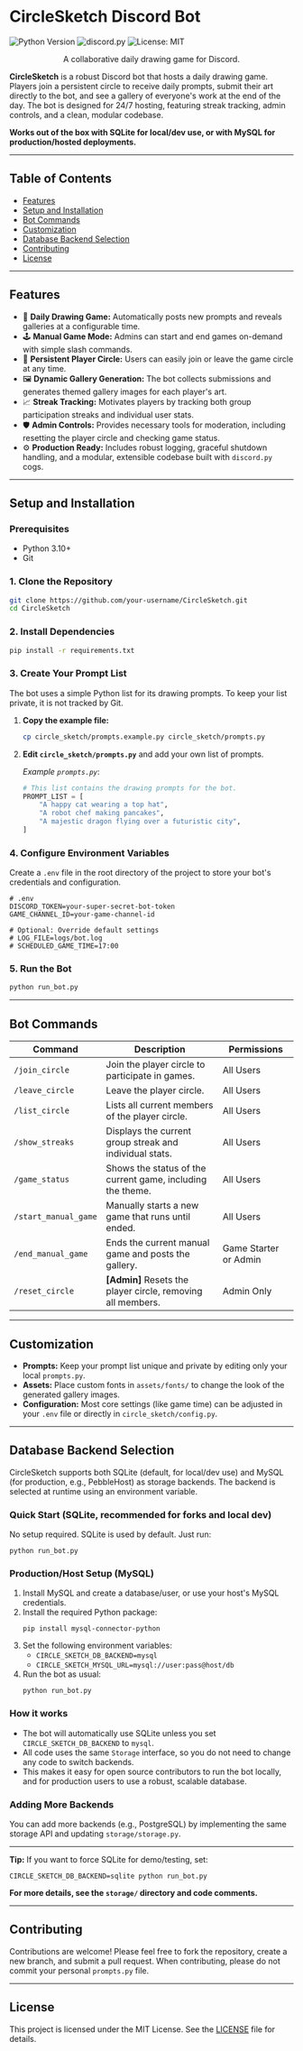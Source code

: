 # CircleSketch Discord Bot

![Python Version](https://img.shields.io/badge/python-3.10+-blue.svg)
![discord.py](https://img.shields.io/badge/discord.py-2.3.2-7289DA.svg)
![License: MIT](https://img.shields.io/badge/License-MIT-yellow.svg)

<p align="center">
  A collaborative daily drawing game for Discord.
</p>

**CircleSketch** is a robust Discord bot that hosts a daily drawing game. Players join a persistent circle to receive daily prompts, submit their art directly to the bot, and see a gallery of everyone's work at the end of the day. The bot is designed for 24/7 hosting, featuring streak tracking, admin controls, and a clean, modular codebase.

**Works out of the box with SQLite for local/dev use, or with MySQL for production/hosted deployments.**

-----

## Table of Contents

- [Features](#features)
- [Setup and Installation](#setup-and-installation)
- [Bot Commands](#bot-commands)
- [Customization](#customization)
- [Database Backend Selection](#database-backend-selection)
- [Contributing](#contributing)
- [License](#license)

-----

## Features

- 🎨 **Daily Drawing Game:** Automatically posts new prompts and reveals galleries at a configurable time.
- 🕹️ **Manual Game Mode:** Admins can start and end games on-demand with simple slash commands.
- 🔄 **Persistent Player Circle:** Users can easily join or leave the game circle at any time.
- 🖼️ **Dynamic Gallery Generation:** The bot collects submissions and generates themed gallery images for each player's art.
- 📈 **Streak Tracking:** Motivates players by tracking both group participation streaks and individual user stats.
- 🛡️ **Admin Controls:** Provides necessary tools for moderation, including resetting the player circle and checking game status.
- ⚙️ **Production Ready:** Includes robust logging, graceful shutdown handling, and a modular, extensible codebase built with `discord.py` cogs.

-----

## Setup and Installation

### Prerequisites

  * Python 3.10+
  * Git

### 1\. Clone the Repository

```bash
git clone https://github.com/your-username/CircleSketch.git
cd CircleSketch
```

### 2\. Install Dependencies

```bash
pip install -r requirements.txt
```

### 3\. Create Your Prompt List

The bot uses a simple Python list for its drawing prompts. To keep your list private, it is not tracked by Git.

1.  **Copy the example file:**

    ```bash
    cp circle_sketch/prompts.example.py circle_sketch/prompts.py
    ```

2.  **Edit `circle_sketch/prompts.py`** and add your own list of prompts.

    *Example `prompts.py`*:

    ```python
    # This list contains the drawing prompts for the bot.
    PROMPT_LIST = [
        "A happy cat wearing a top hat",
        "A robot chef making pancakes",
        "A majestic dragon flying over a futuristic city",
    ]
    ```

### 4\. Configure Environment Variables

Create a `.env` file in the root directory of the project to store your bot's credentials and configuration.

```env
# .env
DISCORD_TOKEN=your-super-secret-bot-token
GAME_CHANNEL_ID=your-game-channel-id

# Optional: Override default settings
# LOG_FILE=logs/bot.log
# SCHEDULED_GAME_TIME=17:00
```

### 5\. Run the Bot

```bash
python run_bot.py
```

-----

## Bot Commands

| Command                 | Description                                                  | Permissions |
| ----------------------- | ------------------------------------------------------------ | ----------- |
| `/join_circle`          | Join the player circle to participate in games.              | All Users   |
| `/leave_circle`         | Leave the player circle.                                     | All Users   |
| `/list_circle`          | Lists all current members of the player circle.              | All Users   |
| `/show_streaks`         | Displays the current group streak and individual stats.      | All Users   |
| `/game_status`          | Shows the status of the current game, including the theme.   | All Users   |
| `/start_manual_game`    | Manually starts a new game that runs until ended.            | All Users   |
| `/end_manual_game`      | Ends the current manual game and posts the gallery.          | Game Starter or Admin |
| `/reset_circle`         | **[Admin]** Resets the player circle, removing all members.  | Admin Only  |

-----

## Customization

  * **Prompts:** Keep your prompt list unique and private by editing only your local `prompts.py`.
  * **Assets:** Place custom fonts in `assets/fonts/` to change the look of the generated gallery images.
  * **Configuration:** Most core settings (like game time) can be adjusted in your `.env` file or directly in `circle_sketch/config.py`.

-----

## Database Backend Selection

CircleSketch supports both SQLite (default, for local/dev use) and MySQL (for production, e.g., PebbleHost) as storage backends. The backend is selected at runtime using an environment variable.

### Quick Start (SQLite, recommended for forks and local dev)
No setup required. SQLite is used by default. Just run:

```
python run_bot.py
```

### Production/Host Setup (MySQL)
1. Install MySQL and create a database/user, or use your host's MySQL credentials.
2. Install the required Python package:
   ```
   pip install mysql-connector-python
   ```
3. Set the following environment variables:
   - `CIRCLE_SKETCH_DB_BACKEND=mysql`
   - `CIRCLE_SKETCH_MYSQL_URL=mysql://user:pass@host/db`
4. Run the bot as usual:
   ```
   python run_bot.py
   ```

### How it works
- The bot will automatically use SQLite unless you set `CIRCLE_SKETCH_DB_BACKEND` to `mysql`.
- All code uses the same `Storage` interface, so you do not need to change any code to switch backends.
- This makes it easy for open source contributors to run the bot locally, and for production users to use a robust, scalable database.

### Adding More Backends
You can add more backends (e.g., PostgreSQL) by implementing the same storage API and updating `storage/storage.py`.

---

**Tip:** If you want to force SQLite for demo/testing, set:
```
CIRCLE_SKETCH_DB_BACKEND=sqlite python run_bot.py
```

**For more details, see the `storage/` directory and code comments.**

-----

## Contributing

Contributions are welcome\! Please feel free to fork the repository, create a new branch, and submit a pull request. When contributing, please do not commit your personal `prompts.py` file.

-----

## License

This project is licensed under the MIT License. See the [LICENSE](https://github.com/LegendArtur/circleSketch/blob/main/LICENSE) file for details.